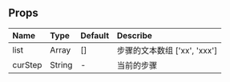 ## Props

| Name      |    Type  | Default  | Describe |
| :-------- | :--------| :------- | :---     |
| list      | Array    |    []    | 步骤的文本数组 ['xx', 'xxx']   |
| curStep   | String   |    -      | 当前的步骤 |
